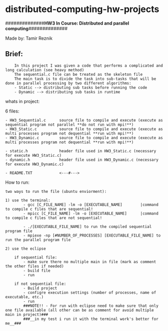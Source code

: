 # distributed-computing-hw-projects

##############__HW3 In Course: Distributed and parallel computing__##############

Made by: Tamir Reznik 

Brief:
------
		In this project I was given a code that performs a complicated and long calculation (see heavy method)
		The sequential.c file can be treated as the skeleton file
		The main task is to divide the task into sub-tasks that will be done in parallel processing by two different algorithms:
		- Static --> distributing sub tasks before running the code
		- Dynamic --> distributing sub tasks in runtime

whats in project: 

6 files: 

	- HW3_Sequential.c		source file to compile and execute (execute as sequential program not parallel **do not run with mpi!**)
	- HW3_Static.c			source file to compile and execute (execute as multi processes program not dequential **run with mpi!**)
	- HW3_Dynamic.c			source file to compile and execute (execute as multi processes program not dequential **run with mpi!**)
	
	- static.h				header file used in HW3_Static.c (necessary for execute HW3_Static.c)
	- dynamic.h				header file used in HW3_Dynamic.c (necessary for execute HW3_Dynamic.c)
	
	- README.TXT 			<---#--->
	
How to run:
	
	two ways to run the file (ubuntu enviorment):
	
	1) use the terminal:
			- gcc [C_FILE_NAME] -lm -o [EXECUTABLE_NAME] 		|command to compile c files that are sequential!
			- mpicc [C_FILE_NAME] -lm -o [EXECUTABLE_NAME] 		|command to compile c files that are not sequential!
			
			- ./[EXECUTABLE_FILE_NAME] to run the compiled sequential program file
			- mpiexe -np [#NUMBER_OF_PROCESSES] [EXECUTABLE_FILE_NAME] to run the parallel program file
			
	2) use the eclipse
	
		if sequential file: 
			- make sure there no multiple main in file (mark as comment the other files if needed)
			- build file
			- run 
	
		if not sequential file:
			- Build project 
			- configre execution settings (number of processes, name of executable, etc.)
			- run
			###NOTE!! - For run with eclipse need to make sure that only one file available (all other can be as comment for avoid multiple main in project)###
			###__in my test i run it with the terminal work's better for me__###
